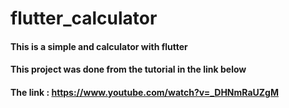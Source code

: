 # flutter_calculator

#### This is a simple and calculator with flutter 
#### This project was done from the tutorial in the link below
#### The link : https://www.youtube.com/watch?v=_DHNmRaUZgM
